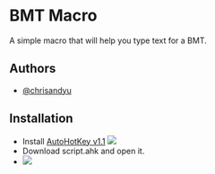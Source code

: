 # BMT Macro

A simple macro that will help you type text for a BMT.


## Authors

- [@chrisandyu](https://github.com/Chrisandyu)



## Installation

- Install [AutoHotKey v1.1](https://www.autohotkey.com/download/)
![ ](https://i.ibb.co/tzcs2WG/ahk.png)
- Download script.ahk and open it.
- ![ ](https://i.ibb.co/MnM8PGb/ahk2.png)
